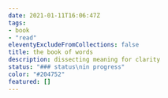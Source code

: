 ```yaml
---
date: 2021-01-11T16:06:47Z
tags: 
- book
- "read"
eleventyExcludeFromCollections: false
title: the book of words
description: dissecting meaning for clarity
status: "### status\nin progress"
color: "#204752"
featured: []
---
```

